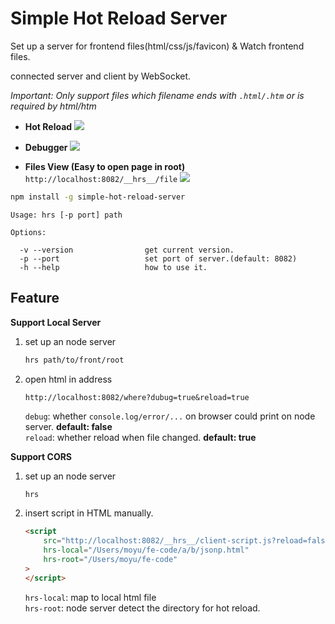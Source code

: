 # Simple Hot Reload Server

Set up a server for frontend files(html/css/js/favicon) & Watch frontend files.

connected server and client by WebSocket.

*Important: Only support files which filename ends with `.html/.htm` or is required by html/htm*


- **Hot Reload**
![](https://ooo.0o0.ooo/2017/03/31/58de5c97bfa0b.jpg)

- **Debugger**
![](https://ooo.0o0.ooo/2017/03/31/58de5c83f0eac.jpg)

- **Files View (Easy to open page in root)**
`http://localhost:8082/__hrs__/file`
![](https://ooo.0o0.ooo/2017/04/01/58df9961dd9b2.jpg)


```bash
npm install -g simple-hot-reload-server
```

```text
Usage: hrs [-p port] path

Options:

  -v --version                get current version.
  -p --port                   set port of server.(default: 8082)
  -h --help                   how to use it.
```

## Feature

**Support Local Server**
1. set up an node server
    ```bash
    hrs path/to/front/root    
    ```
2. open html in address
    ```
    http://localhost:8082/where?dubug=true&reload=true
    ```
    `debug`: whether `console.log/error/...` on browser could print on node server. **default: false**  
    `reload`: whether reload when file changed. **default: true**

**Support CORS**
1. set up an node server
    ```bash
    hrs
    ```
2. insert script in HTML manually.
    ```html
    <script
        src="http://localhost:8082/__hrs__/client-script.js?reload=false&debug=true"
        hrs-local="/Users/moyu/fe-code/a/b/jsonp.html"
        hrs-root="/Users/moyu/fe-code"
    >
    </script>
    ```
    `hrs-local`: map to local html file  
    `hrs-root`: node server detect the directory for hot reload.